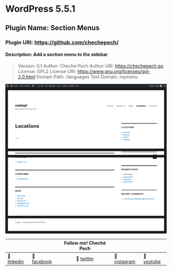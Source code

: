# WordPress 5.5.1

## Plugin Name: Section Menus
### Plugin URI: https://github.com/chechepech/
#### Description: Add a section menu to the sidebar
> Version: 0.1
> Author: Cheche Pech
> Author URI: https://chechepech.gq
> License: GPL2
> License URI: https://www.gnu.org/licenses/gpl-2.0.html
> Domain Path: /languages
> Text Domain: mymenu

![Image of menu sidebar](menu_sidebar.png)

|  |  | Follow me! Cheché Pech |  |  |
| --- | --- | :---: | ---| --- |
| :beers: [linkedin](https://www.linkedin.com/in/chechepech) | :beers: [facebook](https://www.facebook/chechepech) | :beers: [twitter](https://twitter.com/chechepech) | :beers: [instagram](https://www.instagram.com/cheche_pech) | :beers: [youtube](https://www.youtube.com/c/chechepech)  |